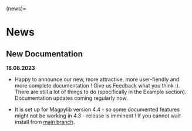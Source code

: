 (news)=

# News

## New Documentation
**18.08.2023**

- Happy to announce our new, more attractive, more user-fiendly and more complete documentation ! Give us Feedback what you think :). There are still a lot of things to do (specifically in the Example section). Documentation updates coming regularly now.

- It is set up for Magpylib version 4.4 - so some documented features might not be working in 4.3 - release is imminent ! If you cannot wait install from  [main branch](https://github.com/magpylib/magpylib).
